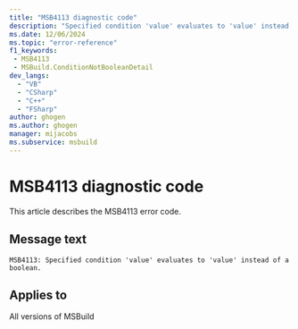 ```yaml
---
title: "MSB4113 diagnostic code"
description: "Specified condition 'value' evaluates to 'value' instead of a boolean."
ms.date: 12/06/2024
ms.topic: "error-reference"
f1_keywords:
 - MSB4113
 - MSBuild.ConditionNotBooleanDetail
dev_langs:
  - "VB"
  - "CSharp"
  - "C++"
  - "FSharp"
author: ghogen
ms.author: ghogen
manager: mijacobs
ms.subservice: msbuild
---
```


# MSB4113 diagnostic code

<!-- :::ErrorDefinitionDescription::: -->
<!-- :::editable-content name="introDescription"::: -->
This article describes the MSB4113 error code.
<!-- :::editable-content-end::: -->

## Message text

```output
MSB4113: Specified condition 'value' evaluates to 'value' instead of a boolean.
```

<!-- :::editable-content name="postOutputDescription"::: -->
<!--
{StrBegin="MSB4113: "}
-->
<!-- :::editable-content-end::: -->
<!-- :::ErrorDefinitionDescription-end::: -->

## Applies to

All versions of MSBuild
